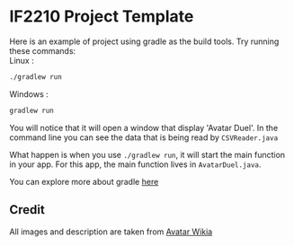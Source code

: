 # IF2210 Project Template

Here is an example of project using gradle as the build tools.
Try running these commands: <br>
Linux : <br>
```bash
./gradlew run
```
Windows : <br>
```bash
gradlew run
```


You will notice that it will open a window that display 'Avatar Duel'.
In the command line you can see the data that is being read by `CSVReader.java`

What happen is when you use `./gradlew run`, it will start the main function in your app.
For this app, the main function lives in `AvatarDuel.java`.

You can explore more about gradle [here](https://guides.gradle.org/creating-new-gradle-builds/)

## Credit

All images and description are taken from [Avatar Wikia](https://avatar.fandom.com/wiki/Avatar_Wiki)
